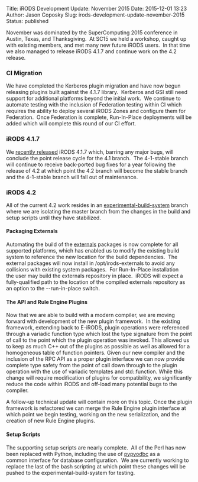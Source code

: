 Title: iRODS Development Update: November 2015
Date: 2015-12-01 13:23
Author: Jason Coposky
Slug: irods-development-update-november-2015
Status: published

November was dominated by the SuperComputing 2015 conference in Austin,
Texas, and Thanksgiving.  At SC15 we held a workshop, caught up with
existing members, and met many new future iRODS users.  In that time we
also managed to release iRODS 4.1.7 and continue work on the 4.2
release.

<!--more-->

### CI Migration

We have completed the Kerberos plugin migration and have now begun
releasing plugins built against the 4.1.7 library.  Kerberos and GSI
still need support for additional platforms beyond the initial work.  We
continue to automate testing with the inclusion of Federation testing
within CI which requires the ability to deploy several iRODS Zones and
configure them for Federation.  Once Federation is complete,
Run-In-Place deployments will be added which will complete this round
of our CI effort.

### iRODS 4.1.7

We [recently
released](http://irods.org/2015/11/irods-4-1-7-is-released/) iRODS 4.1.7
which, barring any major bugs, will conclude the point release cycle for
the 4.1 branch.  The 4-1-stable branch will continue to receive
back-ported bug fixes for a year following the release of 4.2 at which
point the 4.2 branch will become the stable branch and the 4-1-stable
branch will fall out of maintenance.

### iRODS 4.2

All of the current 4.2 work resides in an
[experimental-build-system](https://github.com/irods/irods/tree/experimental-build-system)
branch where we are isolating the master branch from the changes in the
build and setup scripts until they have stabilized.

#### Packaging Externals

Automating the build of the
[externals](https://github.com/irods/externals) packages is now complete
for all supported platforms, which has enabled us to modify the existing
build system to reference the new location for the build dependencies.
 The external packages will now install in /opt/irods-externals to avoid
any collisions with existing system packages.  For Run-In-Place
installation the user may build the externals repository in place.
 iRODS will expect a fully-qualified path to the location of the
compiled externals repository as an option to the --run-in-place switch.

#### The API and Rule Engine Plugins

Now that we are able to build with a modern compiler, we are moving
forward with development of the new plugin framework.  In the existing
framework, extending back to E-iRODS, plugin operations were referenced
through a variadic function type which lost the type signature from the
point of call to the point which the plugin operation was invoked. This
allowed us to keep as much C++ out of the plugins as possible as well as
allowed for a homogeneous table of function pointers. Given our new
compiler and the inclusion of the RPC API as a proper plugin interface
we can now provide complete type safety from the point of call down
through to the plugin operation with the use of variadic templates and
std::function. While this change will require modification of plugins
for compatibility, we significantly reduce the code within iRODS and
off-load many potential bugs to the compiler.

A follow-up technical update will contain more on this topic. Once the
plugin framework is refactored we can merge the Rule Engine plugin
interface at which point we begin testing, working on the new
serialization, and the creation of new Rule Engine plugins.

#### Setup Scripts

The supporting setup scripts are nearly complete.  All of the Perl has
now been replaced with Python, including the use of
[pypyodbc](https://pypi.python.org/pypi/pypyodbc) as a common interface
for database configuration.  We are currently working to replace the
last of the bash scripting at which point these changes will be pushed
to the experimental-build-system for testing.
